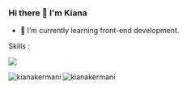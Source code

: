 ### Hi there 👋 I'm Kiana
- 🌱 I’m currently learning front-end development.

Skills :
<p align="left">
  <a href="https://skillicons.dev">
    <img src="https://skillicons.dev/icons?i=html,css,bootstrap,js,jquery,react,ts,sass,tailwind"/>
  </a>
</p>



<p><img align="left" src="http://github-profile-summary-cards.vercel.app/api/cards/repos-per-language?username=kianakermani&theme=github" alt="kianakermani" /></p>
<p><img align="left" src="http://github-profile-summary-cards.vercel.app/api/cards/most-commit-language?username=kianakermani&theme=github" alt="kianakermani" /></p>




